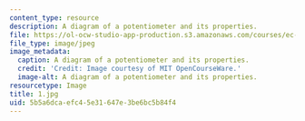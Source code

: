 ```yaml
---
content_type: resource
description: A diagram of a potentiometer and its properties.
file: https://ol-ocw-studio-app-production.s3.amazonaws.com/courses/ec-s06-practical-electronics-fall-2004/5b5a6dcaefc45e31647e3be6bc5b84f4_1.jpg
file_type: image/jpeg
image_metadata:
  caption: A diagram of a potentiometer and its properties.
  credit: 'Credit: Image courtesy of MIT OpenCourseWare.'
  image-alt: A diagram of a potentiometer and its properties.
resourcetype: Image
title: 1.jpg
uid: 5b5a6dca-efc4-5e31-647e-3be6bc5b84f4
---
```

